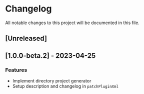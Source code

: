 # Changelog

All notable changes to this project will be documented in this file.

## [Unreleased]
## [1.0.0-beta.2] - 2023-04-25

### Features

- Implement directory project generator
- Setup description and changelog in `patchPluginXml`

<!-- generated by git-cliff -->
